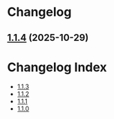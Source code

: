 # Changelog

## [1.1.4](https://github.com/ghaschel/release-kit/compare/v1.1.3...v1.1.4) (2025-10-29)

# Changelog Index

* [1.1.3](./changelogs/1.1.3.md)
* [1.1.2](./changelogs/1.1.2.md)
* [1.1.1](./changelogs/1.1.1.md)
* [1.1.0](./changelogs/1.1.0.md)
